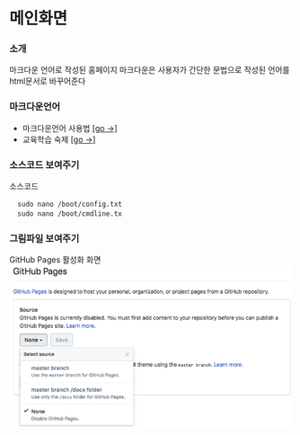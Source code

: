 # 메인화면
### 소개

마크다운 언어로 작성된 홈페이지
마크다운은 사용자가 간단한 문법으로 작성된 언어를 html문서로 바꾸어준다

### 마크다운언어
- 마크다운언어 사용법 [[go →]](study/README.md)
- 교육학습 숙제      [[go →]](Jupyter/README.md)

### 소스코드 보여주기
소스코드
```markdown
  sudo nano /boot/config.txt  
  sudo nano /boot/cmdline.tx
```


### 그림파일 보여주기
GitHub Pages 활성화 화면 
![GitHub Pages 활성화하는 setting 화면 예](img/GithubHomepageSetting.png)
